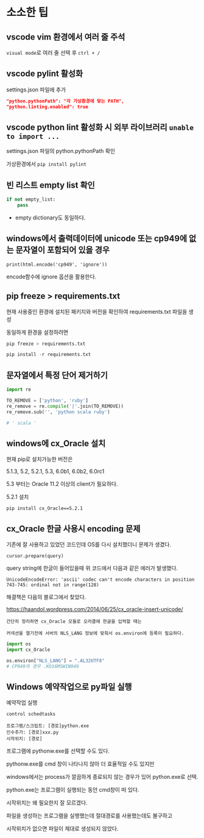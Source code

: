 # 소소한 팁

## vscode vim 환경에서 여러 줄 주석

`visual mode`로 여러 줄 선택 후 `ctrl + /`

## vscode pylint 활성화

settings.json 파일에 추가

```json
"python.pythonPath": "각 가상환경에 맞는 PATH",
"python.linting.enabled": true
```

## vscode python lint 활성화 시 외부 라이브러리 `unable to import ...`

settings.json 파일의 python.pythonPath 확인

가상환경에서 `pip install pylint`

## 빈 리스트 empty list 확인

```py
if not empty_list:
    pass
```

* empty dictionary도 동일하다.

## windows에서 출력데이터에 unicode 또는 cp949에 없는 문자열이 포함되어 있을 경우

`print(html.encode('cp949', 'ignore'))`

encode함수에 ignore 옵션을 활용한다.

## pip freeze > requirements.txt

현재 사용중인 환경에 설치된 패키지와 버전을 확인하여 requirements.txt 파일을 생성

동일하게 환경을 설정하려면

```py
pip freeze > requirements.txt

pip install -r requirements.txt
```

## 문자열에서 특정 단어 제거하기

```py
import re

TO_REMOVE = ['python', 'ruby']
re_remove = re.compile('|'.join(TO_REMOVE))
re_remove.sub('', 'python scala ruby')

# ' scala '
```

## windows에 cx_Oracle 설치

현재 pip로 설치가능한 버전은

5.1.3, 5.2, 5.2.1, 5.3, 6.0b1, 6.0b2, 6.0rc1

5.3 부터는 Oracle 11.2 이상의 client가 필요하다.

5.2.1 설치

`pip install cx_Oracle==5.2.1`

## cx_Oracle 한글 사용시 encoding 문제

기존에 잘 사용하고 있었던 코드인데 OS를 다시 설치했더니 문제가 생겼다.

```
cursor.prepare(query)  
```

query string에 한글이 들어있을때 위 코드에서 다음과 같은 에러가 발생했다.

`UnicodeEncodeError: 'ascii' codec can't encode characters in position 743-745: ordinal not in range(128)`

해결책은 다음의 블로그에서 찾았다.

https://haandol.wordpress.com/2014/06/25/cx_oracle-insert-unicode/

```
간단히 정리하면 cx_Oracle 모듈로 오라클에 한글을 입력할 때는

커넥션을 열기전에 서버의 NLS_LANG 정보에 맞춰서 os.environ에 등록이 필요하다.
```

```py
import os
import cx_Oracle

os.environ["NLS_LANG"] = ".AL32UTF8"
# CP949의 경우 .KO16MSWIN949
```

## Windows 예약작업으로 py파일 실행

예약작업 실행

`control schedtasks`

```
프로그램/스크립트: [경로]python.exe
인수추가: [경로]xxx.py
시작위치: [경로]
```

프로그램에 pythonw.exe를 선택할 수도 있다.

pythonw.exe를 cmd 창이 나타나지 않아 더 효율적일 수도 있지만

windows에서는 process가 깔끔하게 종료되지 않는 경우가 있어 python.exe로 선택.

python.exe는 프로그램이 실행되는 동안 cmd창이 떠 있다.

시작위치는 왜 필요한지 잘 모르겠다.

파일을 생성하는 프로그램을 실행했는데 절대경로를 사용했는데도 불구하고 

시작위치가 없으면 파일이 제대로 생성되지 않았다.